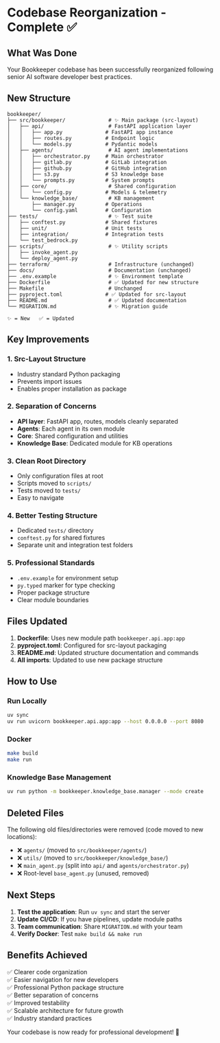 # Codebase Reorganization - Complete ✅

## What Was Done

Your Bookkeeper codebase has been successfully reorganized following senior AI software developer best practices.

## New Structure

```
bookkeeper/
├── src/bookkeeper/              # ✨ Main package (src-layout)
│   ├── api/                     # FastAPI application layer
│   │   ├── app.py              # FastAPI app instance
│   │   ├── routes.py           # Endpoint logic
│   │   └── models.py           # Pydantic models
│   ├── agents/                  # AI agent implementations
│   │   ├── orchestrator.py     # Main orchestrator
│   │   ├── gitlab.py           # GitLab integration
│   │   ├── github.py           # GitHub integration
│   │   ├── s3.py               # S3 knowledge base
│   │   └── prompts.py          # System prompts
│   ├── core/                    # Shared configuration
│   │   └── config.py           # Models & telemetry
│   └── knowledge_base/          # KB management
│       ├── manager.py          # Operations
│       └── config.yaml         # Configuration
├── tests/                       # ✨ Test suite
│   ├── conftest.py             # Shared fixtures
│   ├── unit/                   # Unit tests
│   ├── integration/            # Integration tests
│   └── test_bedrock.py
├── scripts/                     # ✨ Utility scripts
│   ├── invoke_agent.py
│   └── deploy_agent.py
├── terraform/                   # Infrastructure (unchanged)
├── docs/                        # Documentation (unchanged)
├── .env.example                 # ✨ Environment template
├── Dockerfile                   # ✅ Updated for new structure
├── Makefile                     # Unchanged
├── pyproject.toml              # ✅ Updated for src-layout
├── README.md                    # ✅ Updated documentation
└── MIGRATION.md                 # ✨ Migration guide

✨ = New   ✅ = Updated
```

## Key Improvements

### 1. **Src-Layout Structure**
   - Industry standard Python packaging
   - Prevents import issues
   - Enables proper installation as package

### 2. **Separation of Concerns**
   - **API layer**: FastAPI app, routes, models cleanly separated
   - **Agents**: Each agent in its own module
   - **Core**: Shared configuration and utilities
   - **Knowledge Base**: Dedicated module for KB operations

### 3. **Clean Root Directory**
   - Only configuration files at root
   - Scripts moved to `scripts/`
   - Tests moved to `tests/`
   - Easy to navigate

### 4. **Better Testing Structure**
   - Dedicated `tests/` directory
   - `conftest.py` for shared fixtures
   - Separate unit and integration test folders

### 5. **Professional Standards**
   - `.env.example` for environment setup
   - `py.typed` marker for type checking
   - Proper package structure
   - Clear module boundaries

## Files Updated

1. **Dockerfile**: Uses new module path `bookkeeper.api.app:app`
2. **pyproject.toml**: Configured for src-layout packaging
3. **README.md**: Updated structure documentation and commands
4. **All imports**: Updated to use new package structure

## How to Use

### Run Locally
```bash
uv sync
uv run uvicorn bookkeeper.api.app:app --host 0.0.0.0 --port 8080
```

### Docker
```bash
make build
make run
```

### Knowledge Base Management
```bash
uv run python -m bookkeeper.knowledge_base.manager --mode create
```

## Deleted Files

The following old files/directories were removed (code moved to new locations):
- ❌ `agents/` (moved to `src/bookkeeper/agents/`)
- ❌ `utils/` (moved to `src/bookkeeper/knowledge_base/`)
- ❌ `main_agent.py` (split into `api/` and `agents/orchestrator.py`)
- ❌ Root-level `base_agent.py` (unused, removed)

## Next Steps

1. **Test the application**: Run `uv sync` and start the server
2. **Update CI/CD**: If you have pipelines, update module paths
3. **Team communication**: Share `MIGRATION.md` with your team
4. **Verify Docker**: Test `make build && make run`

## Benefits Achieved

✅ Clearer code organization  
✅ Easier navigation for new developers  
✅ Professional Python package structure  
✅ Better separation of concerns  
✅ Improved testability  
✅ Scalable architecture for future growth  
✅ Industry standard practices  

Your codebase is now ready for professional development! 🚀

